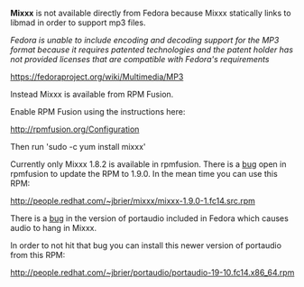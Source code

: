 **Mixxx** is not available directly from Fedora because Mixxx statically
links to libmad in order to support mp3 files.

*Fedora is unable to include encoding and decoding support for the MP3
format because it requires patented technologies and the patent holder
has not provided licenses that are compatible with Fedora's
requirements*

<https://fedoraproject.org/wiki/Multimedia/MP3>

Instead Mixxx is available from RPM Fusion.

Enable RPM Fusion using the instructions here:

<http://rpmfusion.org/Configuration>

Then run 'sudo -c yum install mixxx'

Currently only Mixxx 1.8.2 is available in rpmfusion. There is a
[bug](https://bugzilla.rpmfusion.org/show_bug.cgi?id=1667) open in
rpmfusion to update the RPM to 1.9.0. In the mean time you can use this
RPM:

<http://people.redhat.com/~jbrier/mixxx/mixxx-1.9.0-1.fc14.src.rpm>

There is a [bug](https://bugzilla.redhat.com/show_bug.cgi?id=691148) in
the version of portaudio included in Fedora which causes audio to hang
in Mixxx.

In order to not hit that bug you can install this newer version of
portaudio from this RPM:

<http://people.redhat.com/~jbrier/portaudio/portaudio-19-10.fc14.x86_64.rpm>
